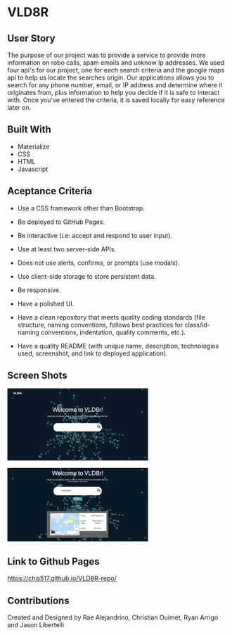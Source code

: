 # VLD8R

## User Story 
The purpose of our project was to provide a service to provide more information on robo calls, spam emails and unknow Ip addresses. We used four api's for our project, one for each search criteria and the google maps api to help us locate the searches origin.  Our applications allows you to search for any phone number, email, or IP address and determine where it originates from, plus information to help you decide if it is safe to interact with. Once you've entered the criteria, it is saved locally for easy reference later on.  


## Built With 
- Materialize 
- CSS
- HTML 
- Javascript


## Aceptance Criteria 
- Use a CSS framework other than Bootstrap.

- Be deployed to GitHub Pages.

- Be interactive (i.e: accept and respond to user input).

- Use at least two server-side APIs.

- Does not use alerts, confirms, or prompts (use modals).

- Use client-side storage to store persistent data.

- Be responsive.

- Have a polished UI.

- Have a clean repository that meets quality coding standards (file structure, naming conventions, follows best practices for class/id-naming conventions, indentation, quality comments, etc.).

- Have a quality README (with unique name, description, technologies used, screenshot, and link to deployed application).


## Screen Shots
![alt text](/assets/images/VLD8r-home.jpeg)

![alt text](/assets/images/VLD8r-call-api.jpeg)

## Link to Github Pages 
https://chis517.github.io/VLD8R-repo/

## Contributions 
Created and Designed by Rae Alejandrino, Christian Ouimet, Ryan Arrigo and Jason Libertelli 


